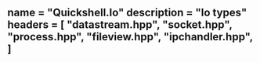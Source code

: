 name = "Quickshell.Io"
description = "Io types"
headers = [
	"datastream.hpp",
	"socket.hpp",
	"process.hpp",
	"fileview.hpp",
	"ipchandler.hpp",
]
-----
